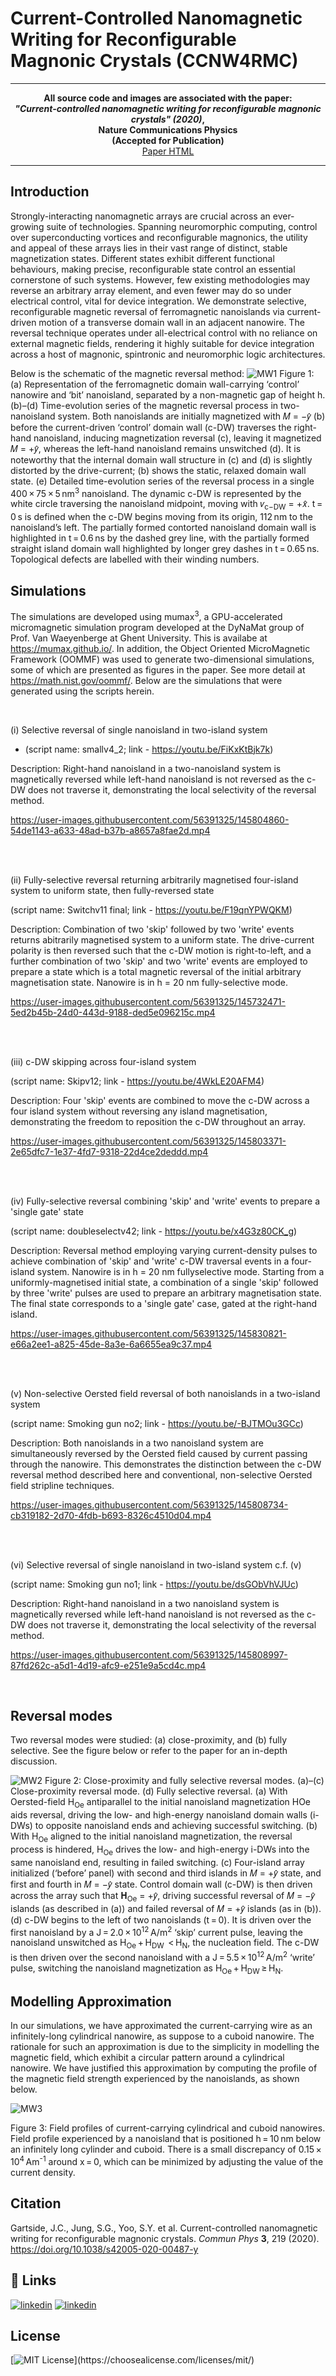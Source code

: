 # Current-Controlled Nanomagnetic Writing for Reconfigurable Magnonic Crystals (CCNW4RMC)
----

<p align="center">
<b>All source code and images are associated with the paper: <br />
<i>"Current-controlled nanomagnetic writing for reconfigurable magnonic crystals" (2020)</i>,<br />
Nature Communications Physics <br />
(Accepted for Publication)</b><br />
<a href="https://www.nature.com/articles/s42005-020-00487-y">Paper HTML</a>
</p>

----

## Introduction

Strongly-interacting nanomagnetic arrays are crucial across an ever-growing suite of technologies. Spanning neuromorphic computing, control over superconducting vortices and reconfigurable magnonics, the utility and appeal of these arrays lies in their vast range of distinct, stable magnetization states. Different states exhibit different functional behaviours, making precise, reconfigurable state control an essential cornerstone of such systems. However, few existing methodologies may reverse an arbitrary array element, and even fewer may do so under electrical control, vital for device integration. We demonstrate selective, reconfigurable magnetic reversal of ferromagnetic nanoislands via current-driven motion of a transverse domain wall in an adjacent nanowire. The reversal technique operates under all-electrical control with no reliance on external magnetic fields, rendering it highly suitable for device integration across a host of magnonic, spintronic and neuromorphic logic architectures.


Below is the schematic of the magnetic reversal method:
![MW1](_figures_/magnetic_writing_1.png)
Figure 1: (a) Representation of the ferromagnetic domain wall-carrying ‘control’ nanowire and ‘bit’ nanoisland, separated by a non-magnetic gap of height h. (b)–(d) Time-evolution series of the magnetic reversal process in two-nanoisland system. Both nanoislands are initially magnetized with 𝑀 = −𝑦̂  (b) before the current-driven ‘control’ domain wall (c-DW) traverses the right-hand nanoisland, inducing magnetization reversal (c), leaving it magnetized 𝑀 = +𝑦̂, whereas the left-hand nanoisland remains unswitched (d). It is noteworthy that the internal domain wall structure in (c) and (d) is slightly distorted by the drive-current; (b) shows the static, relaxed domain wall state. (e) Detailed time-evolution series of the reversal process in a single 400 × 75 × 5 nm<sup>3</sup> nanoisland. The dynamic c-DW is represented by the white circle traversing the nanoisland midpoint, moving with 𝑣<sub>c−DW</sub> = +𝑥̂. t = 0 s is defined when the c-DW begins moving from its origin, 112 nm to the nanoisland’s left. The partially formed contorted nanoisland domain wall is highlighted in t = 0.6 ns by the dashed grey line, with the partially formed straight island domain wall highlighted by longer grey dashes in t = 0.65 ns. Topological defects are labelled with their winding numbers.



## Simulations

The simulations are developed using mumax<sup>3</sup>, a GPU-accelerated micromagnetic simulation program developed at the DyNaMat group of Prof. Van Waeyenberge at Ghent University. This is availabe at https://mumax.github.io/. In addition, the Object Oriented MicroMagnetic Framework (OOMMF) was used to generate two-dimensional simulations, some of which are presented as figures in the paper. See more detail at https://math.nist.gov/oommf/. Below are the simulations that were generated using the scripts herein.
 
 
<br />

(i) Selective reversal of single nanoisland in two-island system <br />
- (script name: smallv4_2; link - https://youtu.be/FiKxKtBjk7k)

Description: Right-hand nanoisland in a two-nanoisland system is magnetically reversed while left-hand nanoisland is not reversed as the c-DW does not traverse it, demonstrating the local selectivity of the reversal method. 

https://user-images.githubusercontent.com/56391325/145804860-54de1143-a633-48ad-b37b-a8657a8fae2d.mp4
  
  
 <br />
 <br />
 
 
(ii) Fully-selective reversal returning arbitrarily magnetised four-island system to uniform state, then fully-reversed state 

(script name: Switchv11 final; link - https://youtu.be/F19qnYPWQKM)

Description: Combination of two 'skip' followed by two 'write' events returns abitrarily magnetised system to a uniform state. The drive-current polarity is then  reversed such that the c-DW motion is right-to-left, and a further combination of two 'skip' and two 'write' events are employed to prepare a state which is a  total magnetic reversal of the initial arbitrary magnetisation state. Nanowire is in h = 20 nm fully-selective mode.

https://user-images.githubusercontent.com/56391325/145732471-5ed2b45b-24d0-443d-9188-ded5e096215c.mp4


<br />
<br />
  
  
(iii) c-DW skipping across four-island system 

(script name: Skipv12; link - https://youtu.be/4WkLE20AFM4)

Description: Four 'skip' events are combined to move the c-DW across a four island system without reversing any island magnetisation, demonstrating the freedom to  reposition the c-DW throughout an array.

https://user-images.githubusercontent.com/56391325/145803371-2e65dfc7-1e37-4fd7-9318-22d4ce2deddd.mp4


<br />
<br />

  
(iv) Fully-selective reversal combining 'skip' and 'write' events to prepare a 'single gate' state 

(script name: doubleselectv42; link - https://youtu.be/x4G3z80CK_g)

Description: Reversal method employing varying current-density pulses to achieve combination of 'skip' and 'write' c-DW traversal events in a four-island system.  Nanowire is in h = 20 nm fullyselective mode. Starting from a uniformly-magnetised initial state, a combination of a single 'skip' followed by three 'write'  pulses are used to prepare an arbitrary magnetisation state. The final state corresponds to a 'single gate' case, gated at the right-hand island.

https://user-images.githubusercontent.com/56391325/145830821-e66a2ee1-a825-45de-8a3e-6a6655ea9c37.mp4


<br />
<br />


(v) Non-selective Oersted field reversal of both nanoislands in a two-island system 

(script name: Smoking gun no2; link - https://youtu.be/-BJTMOu3GCc)

Description: Both nanoislands in a two nanoisland system are simultaneously reversed by the Oersted field caused by current passing through the nanowire. This  demonstrates the distinction between the c-DW reversal method described here and conventional, non-selective Oersted field stripline techniques.

https://user-images.githubusercontent.com/56391325/145808734-cb319182-2d70-4fdb-b693-8326c4510d04.mp4


<br />
<br />


(vi) Selective reversal of single nanoisland in two-island system c.f. (v) 

(script name: Smoking gun no1; link - https://youtu.be/dsGObVhVJUc)

Description: Right-hand nanoisland in a two nanoisland system is magnetically reversed while left-hand nanoisland is not reversed as the c-DW does not traverse  it, demonstrating the local selectivity of the reversal method.

https://user-images.githubusercontent.com/56391325/145808997-87fd262c-a5d1-4d19-afc9-e251e9a5cd4c.mp4

<br />


## Reversal modes
Two reversal modes were studied: (a) close-proximity, and (b) fully selective. See the figure below or refer to the paper for an in-depth discussion. 

![MW2](_figures_/magnetic_writing_2.png)
Figure 2: Close-proximity and fully selective reversal modes. (a)–(c) Close-proximity reversal mode. (d) Fully selective reversal. (a) With Oersted-field H<sub>Oe</sub> antiparallel to the initial nanoisland magnetization HOe aids reversal, driving the low- and high-energy nanoisland domain walls (i-DWs) to opposite nanoisland ends and achieving successful switching. (b) With H<sub>Oe</sub> aligned to the initial nanoisland magnetization, the reversal process is hindered, H<sub>Oe</sub> drives the low- and high-energy i-DWs into the same nanoisland end, resulting in failed switching. (c) Four-island array initialized (‘before’ panel) with second and third islands in 𝑀 = +𝑦̂  state, and first and fourth in 𝑀 = −𝑦̂  state. Control domain wall (c-DW) is then driven across the array such that 𝐇<sub>Oe</sub> = +𝑦̂, driving successful reversal of 𝑀 = −𝑦̂  islands (as described in (a)) and failed reversal of 𝑀 = +𝑦̂  islands (as in (b)). (d) c-DW begins to the left of two nanoislands (t = 0). It is driven over the first nanoisland by a J = 2.0 × 10<sup>12</sup> A/m<sup>2</sup> ‘skip’ current pulse, leaving the nanoisland unswitched as H<sub>Oe</sub> + H<sub>DW</sub>  < H<sub>N</sub>, the nucleation field. The c-DW is then driven over the second nanoisland with a J = 5.5 × 10<sup>12</sup> A/m<sup>2</sup> ‘write’ pulse, switching the nanoisland magnetization as H<sub>Oe</sub> + H<sub>DW</sub> ≥ H<sub>N</sub>.


## Modelling Approximation
In our simulations, we have approximated the current-carrying wire as an infinitely-long cylindrical nanowire, as suppose to a cuboid nanowire. The rationale for such an approximation is due to the simplicity in modelling the magnetic field, which exhibit a circular pattern around a cylindrical nanowire. We have justified this approximation by computing the profile of the magnetic field strength experienced by the nanoislands, as shown below. 

![MW3](_figures_/approximate.png)

Figure 3: Field profiles of current-carrying cylindrical and cuboid nanowires. Field profile experienced by a nanoisland that is positioned h = 10 nm below an infinitely long cylinder and cuboid. There is a small discrepancy of 0.15 × 10<sup>4</sup> Am<sup>-1</sup> around x = 0, which can be minimized by adjusting the value of the current density.


## Citation
Gartside, J.C., Jung, S.G., Yoo, S.Y. et al. Current-controlled nanomagnetic writing for reconfigurable magnonic crystals. *Commun Phys* **3**, 219 (2020). https://doi.org/10.1038/s42005-020-00487-y


## 🔗 Links
[![linkedin](https://img.shields.io/badge/S.G.Jung-0A66C2?style=for-the-badge&logo=linkedin&logoColor=white)](https://www.linkedin.com/in/son-gyo-jung-655537135/)
[![linkedin](https://img.shields.io/badge/S.Y.Yoo-0A66C2?style=for-the-badge&logo=linkedin&logoColor=white)](https://www.linkedin.com/in/seung-yoo-a31428138/)


## License
[![MIT License](https://img.shields.io/apm/l/atomic-design-ui.svg?)](https://choosealicense.com/licenses/mit/)

